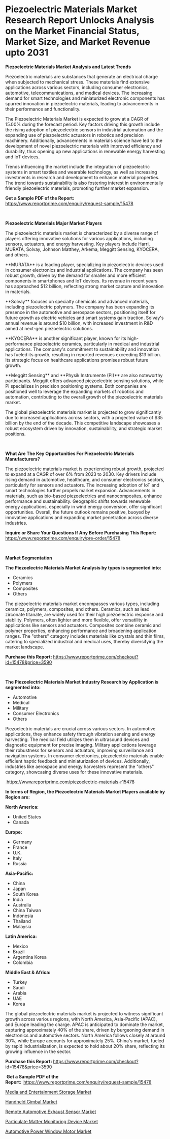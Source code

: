 <p><h1>Piezoelectric Materials Market Research Report Unlocks Analysis on the Market Financial Status, Market Size, and Market Revenue upto 2031</h1></p><p><strong>Piezoelectric Materials Market Analysis and Latest Trends</strong></p>
<p><p>Piezoelectric materials are substances that generate an electrical charge when subjected to mechanical stress. These materials find extensive applications across various sectors, including consumer electronics, automotive, telecommunications, and medical devices. The increasing demand for smart technologies and miniaturized electronic components has spurred innovation in piezoelectric materials, leading to advancements in their performance and functionality.</p><p>The Piezoelectric Materials Market is expected to grow at a CAGR of 15.00% during the forecast period. Key factors driving this growth include the rising adoption of piezoelectric sensors in industrial automation and the expanding use of piezoelectric actuators in robotics and precision machinery. Additionally, advancements in materials science have led to the development of novel piezoelectric materials with improved efficiency and durability, thus opening up new applications in renewable energy harvesting and IoT devices.</p><p>Trends influencing the market include the integration of piezoelectric systems in smart textiles and wearable technology, as well as increasing investments in research and development to enhance material properties. The trend towards sustainability is also fostering interest in environmentally friendly piezoelectric materials, promoting further market expansion.</p></p>
<p><strong>Get a Sample PDF of the Report:&nbsp;</strong> <a href="https://www.reportprime.com/enquiry/request-sample/15478?utm_campaign=120&utm_medium=2&utm_source=Github&utm_content=ia&utm_term=29112024&utm_id=piezoelectric-materials">https://www.reportprime.com/enquiry/request-sample/15478</a></p>
<p>&nbsp;</p>
<p><strong>Piezoelectric Materials Major Market Players</strong></p>
<p><p>The piezoelectric materials market is characterized by a diverse range of players offering innovative solutions for various applications, including sensors, actuators, and energy harvesting. Key players include Harri, MURATA, Solvay, Johnson Matthey, Arkema, Meggitt Sensing, KYOCERA, and others.</p><p>**MURATA** is a leading player, specializing in piezoelectric devices used in consumer electronics and industrial applications. The company has seen robust growth, driven by the demand for smaller and more efficient components in smartphones and IoT devices. Its revenue in recent years has approached $12 billion, reflecting strong market capture and innovation in materials.</p><p>**Solvay** focuses on specialty chemicals and advanced materials, including piezoelectric polymers. The company has been expanding its presence in the automotive and aerospace sectors, positioning itself for future growth as electric vehicles and smart systems gain traction. Solvay's annual revenue is around $10 billion, with increased investment in R&D aimed at next-gen piezoelectric solutions.</p><p>**KYOCERA** is another significant player, known for its high-performance piezoelectric ceramics, particularly in medical and industrial applications. The company's commitment to sustainability and innovation has fueled its growth, resulting in reported revenues exceeding $13 billion. Its strategic focus on healthcare applications promises robust future growth.</p><p>**Meggitt Sensing** and **Physik Instrumente (PI)** are also noteworthy participants. Meggitt offers advanced piezoelectric sensing solutions, while PI specializes in precision positioning systems. Both companies are positioned well to leverage the expanding markets of robotics and automation, contributing to the overall growth of the piezoelectric materials market.</p><p>The global piezoelectric materials market is projected to grow significantly due to increased applications across sectors, with a projected value of $35 billion by the end of the decade. This competitive landscape showcases a robust ecosystem driven by innovation, sustainability, and strategic market positions.</p></p>
<p>&nbsp;</p>
<p><strong>What Are The Key Opportunities For Piezoelectric Materials Manufacturers?</strong></p>
<p><p>The piezoelectric materials market is experiencing robust growth, projected to expand at a CAGR of over 6% from 2023 to 2030. Key drivers include rising demand in automotive, healthcare, and consumer electronics sectors, particularly for sensors and actuators. The increasing adoption of IoT and smart technologies further propels market expansion. Advancements in materials, such as bio-based piezoelectrics and nanocomposites, enhance performance and sustainability. Geographic shifts towards renewable energy applications, especially in wind energy conversion, offer significant opportunities. Overall, the future outlook remains positive, buoyed by innovative applications and expanding market penetration across diverse industries.</p></p>
<p><strong>Inquire or Share Your Questions If Any Before Purchasing This Report:</strong> <a href="https://www.reportprime.com/enquiry/pre-order/15478?utm_campaign=120&utm_medium=2&utm_source=Github&utm_content=ia&utm_term=29112024&utm_id=piezoelectric-materials">https://www.reportprime.com/enquiry/pre-order/15478</a></p>
<p>&nbsp;</p>
<p><strong>Market Segmentation</strong></p>
<p><strong>The Piezoelectric Materials Market Analysis by types is segmented into:</strong></p>
<p><ul><li>Ceramics</li><li>Polymers</li><li>Composites</li><li>Others</li></ul></p>
<p><p>The piezoelectric materials market encompasses various types, including ceramics, polymers, composites, and others. Ceramics, such as lead zirconate titanate, are widely used for their high piezoelectric response and stability. Polymers, often lighter and more flexible, offer versatility in applications like sensors and actuators. Composites combine ceramic and polymer properties, enhancing performance and broadening application ranges. The "others" category includes materials like crystals and thin films, catering to specialized industrial and medical uses, thereby diversifying the market landscape.</p></p>
<p><strong>Purchase this Report:&nbsp;</strong><a href="https://www.reportprime.com/checkout?id=15478&price=3590&utm_campaign=120&utm_medium=2&utm_source=Github&utm_content=ia&utm_term=29112024&utm_id=piezoelectric-materials">https://www.reportprime.com/checkout?id=15478&price=3590</a></p>
<p>&nbsp;</p>
<p><strong>The Piezoelectric Materials Market Industry Research by Application is segmented into:</strong></p>
<p><ul><li>Automotive</li><li>Medical</li><li>Military</li><li>Consumer Electronics</li><li>Others</li></ul></p>
<p><p>Piezoelectric materials are crucial across various sectors. In automotive applications, they enhance safety through vibration sensing and energy harvesting. The medical field utilizes them in ultrasound devices and diagnostic equipment for precise imaging. Military applications leverage their robustness for sensors and actuators, improving surveillance and navigation systems. In consumer electronics, piezoelectric materials enable efficient haptic feedback and miniaturization of devices. Additionally, industries like aerospace and energy harvesters represent the "others" category, showcasing diverse uses for these innovative materials.</p></p>
<p><a href="https://www.reportprime.com/piezoelectric-materials-r15478?utm_campaign=120&utm_medium=2&utm_source=Github&utm_content=ia&utm_term=29112024&utm_id=piezoelectric-materials">&nbsp;https://www.reportprime.com/piezoelectric-materials-r15478</a></p>
<p><strong>In terms of Region, the Piezoelectric Materials Market Players available by Region are:</strong></p>
<p>
    <p> <strong> North America: </strong>
        <ul>
            <li>United States</li>
            <li>Canada</li>
        </ul>
        </p> 
    <p> <strong> Europe: </strong>
        <ul>
            <li>Germany</li>
            <li>France</li>
            <li>U.K.</li>
            <li>Italy</li>
            <li>Russia</li>
        </ul>
        </p> 
    <p> <strong> Asia-Pacific: </strong>
        <ul>
            <li>China</li>
            <li>Japan</li>
            <li>South Korea</li>
            <li>India</li>
            <li>Australia</li>
            <li>China Taiwan</li>
            <li>Indonesia</li>
            <li>Thailand</li>
            <li>Malaysia</li>
        </ul>
        </p> 
    <p> <strong> Latin America: </strong>
        <ul>
            <li>Mexico</li>
            <li>Brazil</li>
            <li>Argentina Korea</li>
            <li>Colombia</li>
        </ul>
        </p> 
    <p> <strong> Middle East & Africa: </strong>
        <ul>
            <li>Turkey</li>
            <li>Saudi</li>
            <li>Arabia</li>
            <li>UAE</li>
            <li>Korea</li>
        </ul>
    </p>
    </p>
<p><p>The global piezoelectric materials market is projected to witness significant growth across various regions, with North America, Asia-Pacific (APAC), and Europe leading the charge. APAC is anticipated to dominate the market, capturing approximately 40% of the share, driven by burgeoning demand in electronics and automotive sectors. North America follows closely at around 30%, while Europe accounts for approximately 25%. China's market, fueled by rapid industrialization, is expected to hold about 20% share, reflecting its growing influence in the sector.</p></p>
<p><strong>Purchase this Report: </strong><a href="https://www.reportprime.com/checkout?id=15478&price=3590&utm_campaign=120&utm_medium=2&utm_source=Github&utm_content=ia&utm_term=29112024&utm_id=piezoelectric-materials">https://www.reportprime.com/checkout?id=15478&price=3590</a></p>
<p>&nbsp;<strong>Get a Sample PDF of the Report:&nbsp;&nbsp;</strong><a href="https://www.reportprime.com/enquiry/request-sample/15478?utm_campaign=120&utm_medium=2&utm_source=Github&utm_content=ia&utm_term=29112024&utm_id=piezoelectric-materials">https://www.reportprime.com/enquiry/request-sample/15478</a></p>
<p><strong></strong></p>
<p><p><a href="https://www.linkedin.com/pulse/key-metrics-media-entertainment-storage-market-report-size-h1jlc?utm_campaign=120&utm_medium=2&utm_source=Github&utm_content=ia&utm_term=29112024&utm_id=piezoelectric-materials">Media and Entertainment Storage Market</a></p><p><a href="https://github.com/sofayahoo2023/Market-Research-Report-List-6/blob/main/handheld-gimbal-market.md?utm_campaign=120&utm_medium=2&utm_source=Github&utm_content=ia&utm_term=29112024&utm_id=piezoelectric-materials">Handheld Gimbal Market</a></p><p><a href="https://issuu.com/reportprime-2/docs/remote-automotive-exhaust-sensor-market-size-2030.?utm_campaign=120&utm_medium=2&utm_source=Github&utm_content=ia&utm_term=29112024&utm_id=piezoelectric-materials">Remote Automotive Exhaust Sensor Market</a></p><p><a href="https://issuu.com/reportprime-2/docs/particulate-matter-monitoring-device-market-size-2?utm_campaign=120&utm_medium=2&utm_source=Github&utm_content=ia&utm_term=29112024&utm_id=piezoelectric-materials">Particulate Matter Monitoring Device Market</a></p><p><a href="https://github.com/joannesouthgate/Market-Research-Report-List-5/blob/main/automotive-power-window-motor-market.md?utm_campaign=120&utm_medium=2&utm_source=Github&utm_content=ia&utm_term=29112024&utm_id=piezoelectric-materials">Automotive Power Window Motor Market</a></p></p>
